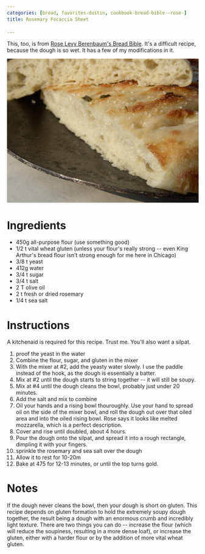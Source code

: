 ```yaml
---
categories: [bread, favorites-dustin, cookbook-bread-bible--rose-]
title: Rosemary Focaccia Sheet

---
```

This, too, is from [Rose Levy Berenbaum's Bread Bible](rose-levy-berenbaum-s-bread-bi.html).  It's a difficult recipe, because the dough is so wet.  It has a few of my modifications in it.

![](/img/P1010007.JPG)
# Ingredients

* 450g all-purpose flour (use something good)
* 1/2 t vital wheat gluten (unless your flour's really strong -- even King Arthur's bread flour isn't strong enough for me here in Chicago)
* 3/8 t yeast
* 412g water
* 3/4 t sugar
* 3/4 t salt
* 2 T olive oil
* 2 t fresh or dried rosemary
* 1/4 t sea salt

# Instructions

A kitchenaid is required for this recipe.  Trust me.  You'll also want a silpat.
 1. proof the yeast in the water
 1. Combine the flour, sugar, and gluten in the mixer
 1. With the mixer at #2, add the yeasty water slowly.  I use the paddle instead of the hook, as the dough is essentially a batter.
 1. Mix at #2 until the dough starts to string together -- it will still be soupy.
 1. Mix at #4 until the dough cleans the bowl, probably just under 20 minutes. 
 1. Add the salt and mix to combine
 1. Oil your hands and a rising bowl thouroughly.  Use your hand to spread oil on the side of the mixer bowl, and roll the dough out over that oiled area and into the oiled rising bowl.  Rose says it looks like melted mozzarella, which is a perfect description.
 1. Cover and rise until doubled, about 4 hours.
 1. Pour the dough onto the silpat, and spread it into a rough rectangle, dimpling it with your fingers.
 1. sprinkle the rosemary and sea salt over the dough
 1. Allow it to rest for 10-20m
 1. Bake at 475 for 12-13 minutes, or until the top turns gold.

# Notes

If the dough never cleans the bowl, then your dough is short on gluten.  This recipe depends on gluten formation to hold the extremely soupy dough together, the result being a dough with an enormous crumb and incredibly light texture.  There are two things you can do -- increase the flour (which will reduce the soupiness, resulting in a more dense loaf), or increase the gluten, either with a harder flour or by the addition of more vital wheat gluten.

